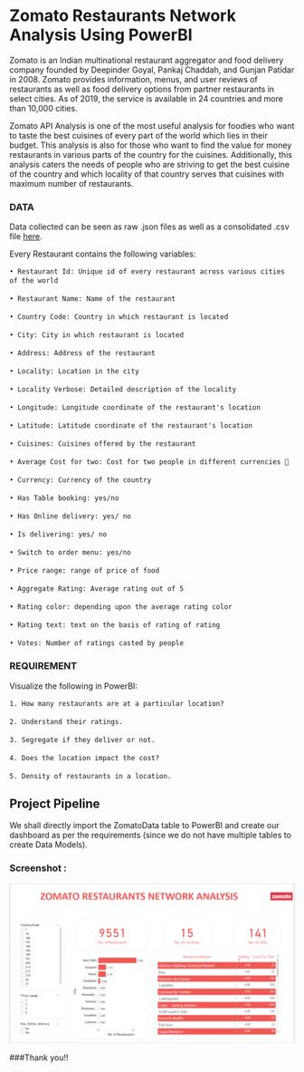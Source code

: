 
# Zomato Restaurants Network Analysis Using PowerBI

Zomato is an Indian multinational restaurant aggregator and food delivery company founded by Deepinder Goyal, Pankaj Chaddah, and Gunjan Patidar in 2008. Zomato provides information, menus, and user reviews of restaurants as well as food delivery options from partner restaurants in select cities. As of 2019, the service is available in 24 countries and more than 10,000 cities.

Zomato API Analysis is one of the most useful analysis for foodies who want to taste the best cuisines of every part of the world which lies in their budget. This analysis is also for those who want to find the value for money restaurants in various parts of the country for the cuisines. Additionally, this analysis caters the needs of people who are striving to get the best cuisine of the country and which locality of that country serves that cuisines with maximum number of restaurants.

### DATA
Data collected can be seen as raw .json files as well as a consolidated .csv file [here](https://www.kaggle.com/shrutimehta/zomato-restaurants-data).

Every Restaurant contains the following variables:

    • Restaurant Id: Unique id of every restaurant across various cities of the world
    
    • Restaurant Name: Name of the restaurant
    
    • Country Code: Country in which restaurant is located
    
    • City: City in which restaurant is located
    
    • Address: Address of the restaurant
   
    • Locality: Location in the city
    
    • Locality Verbose: Detailed description of the locality
    
    • Longitude: Longitude coordinate of the restaurant's location
    
    • Latitude: Latitude coordinate of the restaurant's location
    
    • Cuisines: Cuisines offered by the restaurant
    
    • Average Cost for two: Cost for two people in different currencies 👫
   
    • Currency: Currency of the country
    
    • Has Table booking: yes/no
   
    • Has Online delivery: yes/ no
   
    • Is delivering: yes/ no
   
    • Switch to order menu: yes/no
    
    • Price range: range of price of food
    
    • Aggregate Rating: Average rating out of 5
    
    • Rating color: depending upon the average rating color
    
    • Rating text: text on the basis of rating of rating
   
    • Votes: Number of ratings casted by people

### REQUIREMENT
Visualize the following in PowerBI:

    1. How many restaurants are at a particular location?

    2. Understand their ratings.

    3. Segregate if they deliver or not.   

    4. Does the location impact the cost?

    5. Density of restaurants in a location.

## Project Pipeline

We shall directly import the ZomatoData table to PowerBI and create our dashboard as per the requirements (since we do not have multiple tables to create Data Models).




### Screenshot :



![alt text](https://github.com/AmalGKrishnan/PortfolioProjects/blob/master/Zomato%20Restaurants%20Network%20Analysis%20-%20PowerBI/images/Dashboard.PNG)


###Thank you!!

